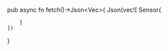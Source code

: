 pub async fn fetch()->Json<Vec<Sensor>>{
    Json(vec![
        Sensor{
            
        }
    ])
}